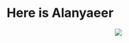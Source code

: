 # Here is Alanyaeer
<div align="center"> <img src="https://metrics.lecoq.io/Alanyaeer?template=classic&config.timezone=Asia%2FShanghai"> </div>
